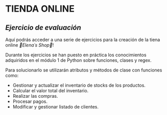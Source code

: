 # TIENDA ONLINE
## *Ejercicio de evaluación*

Aquí podrás acceder a una serie de ejercicios para la creación de la tiena online *🌸Elena´s Shop🌸*!

Durante los ejercicios se han puesto en práctica los conocimientos adquiridos en el módulo 1 de Python sobre funciones, clases y regex. 

Para solucionarlo se utilizarán atributos y métodos de clase con funciones como:

 - Gestionar y actualizar el inventario de stocks de los productos.
 - Calcular el valor total del inventario.
 - Realizar las compras.
 - Procesar pagos.
 - Modificar y gestionar listado de clientes.


